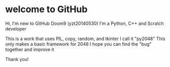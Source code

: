 # welcome to GitHub
Hi, I'm new to GitHub Doom9 (yzt20140530)
I'm a Python, C++ and Scratch developer


This is a work that uses PIL, copy, random, and tkinter
I call it "py2048"
This only makes a basic framework for 2048
I hope you can find the "bug" together and improve it


Thank you!